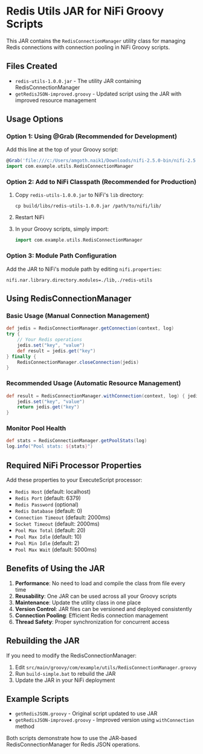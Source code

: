 # Redis Utils JAR for NiFi Groovy Scripts

This JAR contains the `RedisConnectionManager` utility class for managing Redis connections with connection pooling in NiFi Groovy scripts.

## Files Created

- `redis-utils-1.0.0.jar` - The utility JAR containing RedisConnectionManager
- `getRedisJSON-improved.groovy` - Updated script using the JAR with improved resource management

## Usage Options

### Option 1: Using @Grab (Recommended for Development)

Add this line at the top of your Groovy script:

```groovy
@Grab('file:///c:/Users/amgoth.naik1/Downloads/nifi-2.5.0-bin/nifi-2.5.0/script/redis-utils/build/libs/redis-utils-1.0.0.jar')
import com.example.utils.RedisConnectionManager
```

### Option 2: Add to NiFi Classpath (Recommended for Production)

1. Copy `redis-utils-1.0.0.jar` to NiFi's `lib` directory:
   ```
   cp build/libs/redis-utils-1.0.0.jar /path/to/nifi/lib/
   ```

2. Restart NiFi

3. In your Groovy scripts, simply import:
   ```groovy
   import com.example.utils.RedisConnectionManager
   ```

### Option 3: Module Path Configuration

Add the JAR to NiFi's module path by editing `nifi.properties`:

```properties
nifi.nar.library.directory.modules=./lib,./redis-utils
```

## Using RedisConnectionManager

### Basic Usage (Manual Connection Management)
```groovy
def jedis = RedisConnectionManager.getConnection(context, log)
try {
    // Your Redis operations
    jedis.set("key", "value")
    def result = jedis.get("key")
} finally {
    RedisConnectionManager.closeConnection(jedis)
}
```

### Recommended Usage (Automatic Resource Management)
```groovy
def result = RedisConnectionManager.withConnection(context, log) { jedis ->
    jedis.set("key", "value")
    return jedis.get("key")
}
```

### Monitor Pool Health
```groovy
def stats = RedisConnectionManager.getPoolStats(log)
log.info("Pool stats: ${stats}")
```

## Required NiFi Processor Properties

Add these properties to your ExecuteScript processor:

- `Redis Host` (default: localhost)
- `Redis Port` (default: 6379)  
- `Redis Password` (optional)
- `Redis Database` (default: 0)
- `Connection Timeout` (default: 2000ms)
- `Socket Timeout` (default: 2000ms)
- `Pool Max Total` (default: 20)
- `Pool Max Idle` (default: 10)
- `Pool Min Idle` (default: 2)
- `Pool Max Wait` (default: 5000ms)

## Benefits of Using the JAR

1. **Performance**: No need to load and compile the class from file every time
2. **Reusability**: One JAR can be used across all your Groovy scripts
3. **Maintenance**: Update the utility class in one place
4. **Version Control**: JAR files can be versioned and deployed consistently
5. **Connection Pooling**: Efficient Redis connection management
6. **Thread Safety**: Proper synchronization for concurrent access

## Rebuilding the JAR

If you need to modify the RedisConnectionManager:

1. Edit `src/main/groovy/com/example/utils/RedisConnectionManager.groovy`
2. Run `build-simple.bat` to rebuild the JAR
3. Update the JAR in your NiFi deployment

## Example Scripts

- `getRedisJSON.groovy` - Original script updated to use JAR
- `getRedisJSON-improved.groovy` - Improved version using `withConnection` method

Both scripts demonstrate how to use the JAR-based RedisConnectionManager for Redis JSON operations.